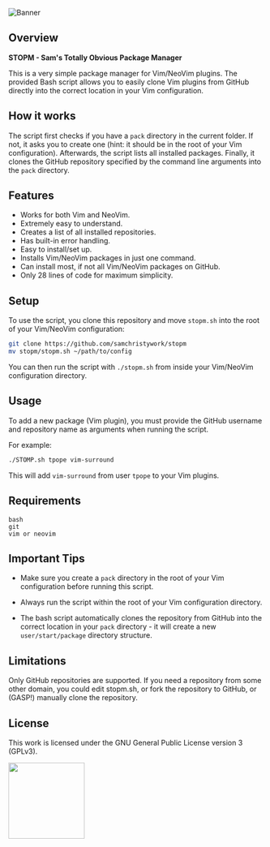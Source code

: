 ![Banner](https://s-christy.com/sbs/status-banner.svg?icon=package_2.svg&hue=250&title=STOPM&description=What%20if%20managing%20packages%20for%20your%20text%20editor%20was%20simple%3F)

## Overview

<b>STOPM - Sam's Totally Obvious Package Manager</b>

This is a very simple package manager for Vim/NeoVim plugins. The provided Bash
script allows you to easily clone Vim plugins from GitHub directly into the
correct location in your Vim configuration.

## How it works

The script first checks if you have a `pack` directory in the current folder.
If not, it asks you to create one (hint: it should be in the root of your Vim
configuration). Afterwards, the script lists all installed packages. Finally,
it clones the GitHub repository specified by the command line arguments into
the `pack` directory.

## Features

- Works for both Vim and NeoVim.
- Extremely easy to understand.
- Creates a list of all installed repositories.
- Has built-in error handling.
- Easy to install/set up.
- Installs Vim/NeoVim packages in just one command.
- Can install most, if not all Vim/NeoVim packages on GitHub.
- Only 28 lines of code for maximum simplicity.

## Setup

To use the script, you clone this repository and move `stopm.sh` into the root
of your Vim/NeoVim configuration:

```bash
git clone https://github.com/samchristywork/stopm
mv stopm/stopm.sh ~/path/to/config
```

You can then run the script with `./stopm.sh` from inside your Vim/NeoVim
configuration directory.

## Usage

To add a new package (Vim plugin), you must provide the GitHub username and
repository name as arguments when running the script.

For example:

```bash
./STOMP.sh tpope vim-surround
```

This will add `vim-surround` from user `tpope` to your Vim plugins.

## Requirements

```
bash
git
vim or neovim
```

## Important Tips

- Make sure you create a `pack` directory in the root of your Vim configuration
  before running this script.

- Always run the script within the root of your Vim configuration directory.

- The bash script automatically clones the repository from GitHub into the
  correct location in your `pack` directory - it will create a new
  `user/start/package` directory structure.

## Limitations

Only GitHub repositories are supported. If you need a repository from some
other domain, you could edit stopm.sh, or fork the repository to GitHub, or
(GASP!) manually clone the repository.

## License

This work is licensed under the GNU General Public License version 3 (GPLv3).

[<img src="https://s-christy.com/status-banner-service/GPLv3_Logo.svg" width="150" />](https://www.gnu.org/licenses/gpl-3.0.en.html)

